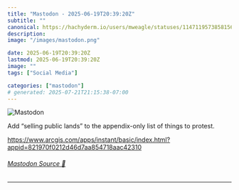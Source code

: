 ```yaml
---
title: "Mastodon - 2025-06-19T20:39:20Z"
subtitle: ""
canonical: https://hachyderm.io/users/mweagle/statuses/114711957385815646
description:
image: "/images/mastodon.png"

date: 2025-06-19T20:39:20Z
lastmod: 2025-06-19T20:39:20Z
image: ""
tags: ["Social Media"]

categories: ["mastodon"]
# generated: 2025-07-21T21:15:38-07:00
---
```

![Mastodon](/images/mastodon.png)

<p>Add “selling public lands” to the appendix-only list of things to protest. </p><p><a href="https://www.arcgis.com/apps/instant/basic/index.html?appid=821970f0212d46d7aa854718aac42310" target="_blank" rel="nofollow noopener noreferrer" translate="no"><span class="invisible">https://www.</span><span class="ellipsis">arcgis.com/apps/instant/basic/</span><span class="invisible">index.html?appid=821970f0212d46d7aa854718aac42310</span></a></p>


###### [Mastodon Source 🐘](https://hachyderm.io/@mweagle/114711957385815646)

___
